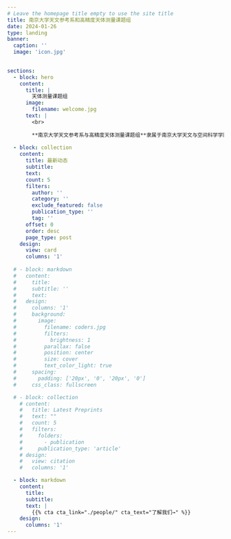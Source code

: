 ```yaml
---
# Leave the homepage title empty to use the site title
title: 南京大学天文参考系和高精度天体测量课题组
date: 2024-01-26
type: landing
banner:
  caption: ''
  image: 'icon.jpg'
  

sections:
  - block: hero
    content:
      title: |
        天体测量课题组
      image:
        filename: welcome.jpg
      text: |
        <br>
        
        **南京大学天文参考系与高精度天体测量课题组**隶属于南京大学天文与空间科学学院（前身为天文学系），学院成立于1952年，拥有悠久的科研传统。本课题组主要从事**天文参考系的建立与维持**、**地球自转与定向研究**、以及**银河系动力学与运动学**等方向的研究，致力于发展高精度天体测量技术，推动射电与光学参考架的精确连接，通过地基 **VLBI** 和空间 **Gaia** 卫星等手段，探索从天体位置与运动角度理解宇宙的新途径。
  
  - block: collection
    content:
      title: 最新动态
      subtitle:
      text:
      count: 5
      filters:
        author: ''
        category: ''
        exclude_featured: false
        publication_type: ''
        tag: ''
      offset: 0
      order: desc
      page_type: post
    design:
      view: card
      columns: '1'
  
  # - block: markdown
  #   content:
  #     title:
  #     subtitle: ''
  #     text:
  #   design:
  #     columns: '1'
  #     background:
  #       image: 
  #         filename: coders.jpg
  #         filters:
  #           brightness: 1
  #         parallax: false
  #         position: center
  #         size: cover
  #         text_color_light: true
  #     spacing:
  #       padding: ['20px', '0', '20px', '0']
  #     css_class: fullscreen

  # - block: collection
    # content:
    #   title: Latest Preprints
    #   text: ""
    #   count: 5
    #   filters:
    #     folders:
    #       - publication
    #     publication_type: 'article'
    # design:
    #   view: citation
    #   columns: '1'

  - block: markdown
    content:
      title:
      subtitle:
      text: |
        {{% cta cta_link="./people/" cta_text="了解我们→" %}}
    design:
      columns: '1'
---
```

